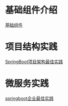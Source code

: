 # 基础组件介绍
[基础组件](https://github.com/engjose/kona-base/blob/master/README.md)

# 项目结构实践
[SpringBoot项目架构最佳实践](https://github.com/engjose/kona-framework)

# 微服务实践
[springboot企业最佳实践](https://github.com/engjose/springboot-sample)
